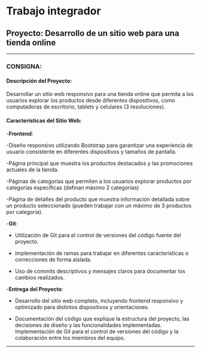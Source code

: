 # Trabajo integrador

## Proyecto: Desarrollo de un sitio web para una tienda online

---

### CONSIGNA:

#### Descripción del Proyecto: 

Desarrollar un sitio web responsivo para una tienda online que permita a los usuarios explorar los productos desde diferentes dispositivos, como computadoras de escritorio, tablets y celulares (3 resoluciones).

#### Características del Sitio Web:

-**Frontend**:

-Diseño responsivo utilizando Bootstrap para garantizar una experiencia de usuario consistente en diferentes dispositivos y tamaños de pantalla.

-Página principal que muestra los productos destacados y las promociones actuales de la tienda.

-Páginas de categorías que permiten a los usuarios explorar productos por categorías específicas (definan máximo 2 categorías)

-Página de detalles del producto que muestra información detallada sobre un producto seleccionado (pueden trabajar con un máximo de 3 productos por categoría).

-**Git**:

- Utilización de Git para el control de versiones del código fuente del proyecto.

- Implementación de ramas para trabajar en diferentes características o correcciones de forma aislada.

- Uso de commits descriptivos y mensajes claros para documentar los cambios realizados.

-**Entrega del Proyecto**:

- Desarrollo del sitio web completo, incluyendo frontend responsivo y optimizado para distintos dispositivos y orientaciones.

- Documentación del código que explique la estructura del proyecto, las decisiones de diseño y las funcionalidades implementadas.
Implementación de Git para el control de versiones del código y la colaboración entre los miembros del equipo.

---